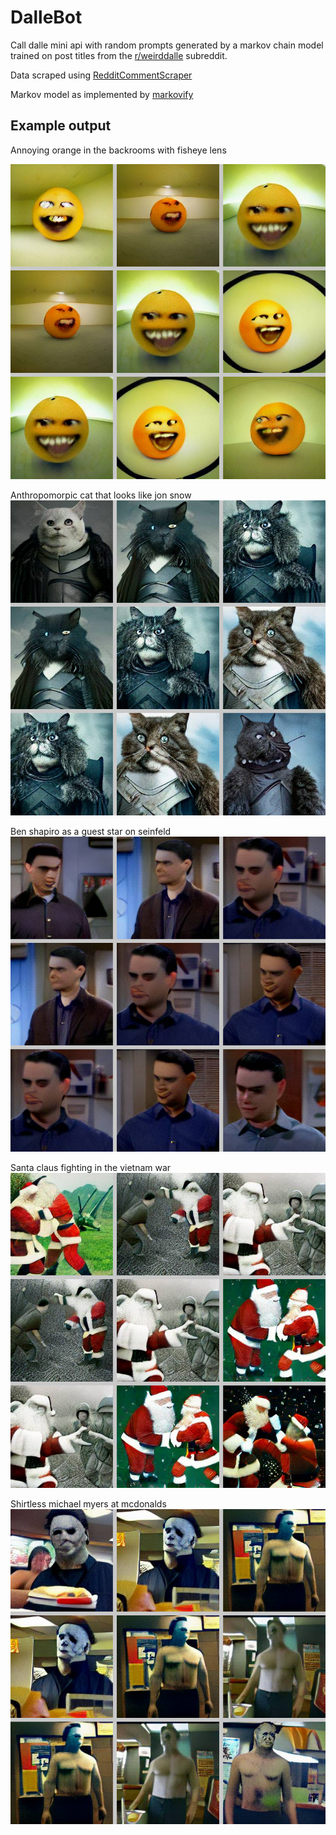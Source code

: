 # DalleBot

Call dalle mini api with random prompts generated by a markov chain model trained on post titles from the [r/weirddalle](https://reddit.com/r/weirddalle) subreddit.

Data scraped using [RedditCommentScraper](https://github.com/seirveds/RedditCommentScraper)

Markov model as implemented by [markovify](https://github.com/jsvine/markovify)

## Example output

Annoying orange in the backrooms with fisheye lens

![](sample_images/annoying%20orange%20in%20the%20backrooms%20with%20fisheye%20lens.png)

Anthropomorpic cat that looks like jon snow
![](sample_images/anthropomorphic%20cat%20that%20looks%20like%20jon%20snow.png)

Ben shapiro as a guest star on seinfeld
![](sample_images/ben%20shapiro%20as%20a%20guest%20star%20on%20seinfeld.png)

Santa claus fighting in the vietnam war
![](sample_images/santa%20claus%20fighting%20in%20the%20vietnam%20war..png)

Shirtless michael myers at mcdonalds
![](sample_images/shirtless%20michael%20myers%20at%20mcdonald's.png)
